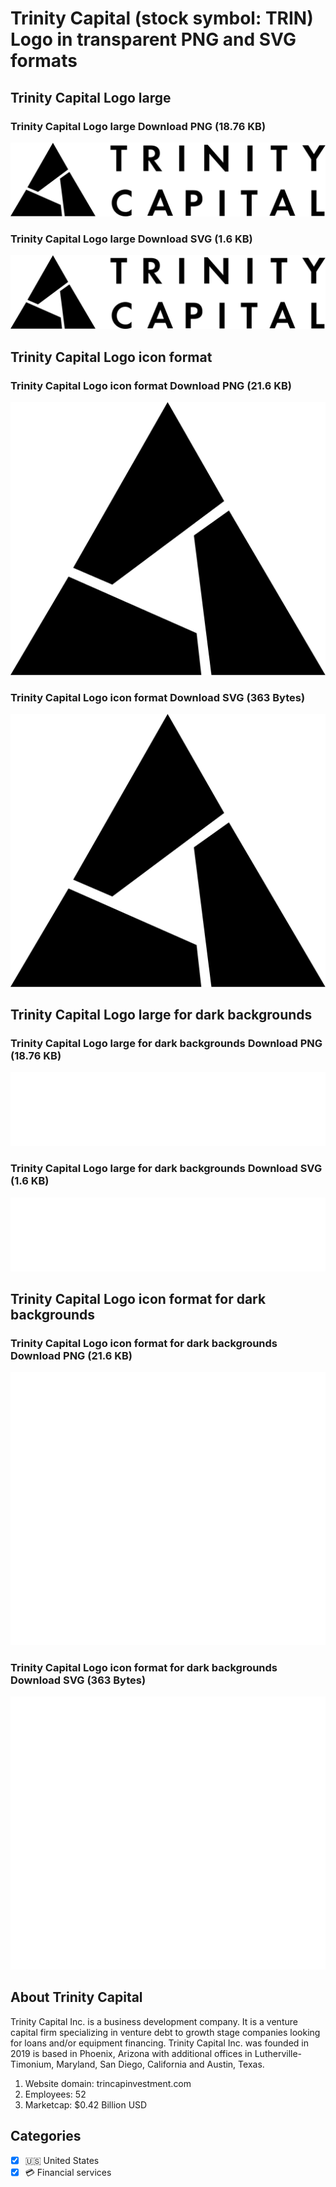 # Trinity Capital (stock symbol: TRIN) Logo in transparent PNG and SVG formats

## Trinity Capital Logo large

### Trinity Capital Logo large Download PNG (18.76 KB)

![Trinity Capital Logo large Download PNG (18.76 KB)](/img/orig/TRIN_BIG-b18b5ff9.png)

### Trinity Capital Logo large Download SVG (1.6 KB)

![Trinity Capital Logo large Download SVG (1.6 KB)](/img/orig/TRIN_BIG-888451d8.svg)

## Trinity Capital Logo icon format

### Trinity Capital Logo icon format Download PNG (21.6 KB)

![Trinity Capital Logo icon format Download PNG (21.6 KB)](/img/orig/TRIN-4d9bf229.png)

### Trinity Capital Logo icon format Download SVG (363 Bytes)

![Trinity Capital Logo icon format Download SVG (363 Bytes)](/img/orig/TRIN-f27b8f75.svg)

## Trinity Capital Logo large for dark backgrounds

### Trinity Capital Logo large for dark backgrounds Download PNG (18.76 KB)

![Trinity Capital Logo large for dark backgrounds Download PNG (18.76 KB)](/img/orig/TRIN_BIG.D-e00471a8.png)

### Trinity Capital Logo large for dark backgrounds Download SVG (1.6 KB)

![Trinity Capital Logo large for dark backgrounds Download SVG (1.6 KB)](/img/orig/TRIN_BIG.D-0f04a0b2.svg)

## Trinity Capital Logo icon format for dark backgrounds

### Trinity Capital Logo icon format for dark backgrounds Download PNG (21.6 KB)

![Trinity Capital Logo icon format for dark backgrounds Download PNG (21.6 KB)](/img/orig/TRIN.D-6475b058.png)

### Trinity Capital Logo icon format for dark backgrounds Download SVG (363 Bytes)

![Trinity Capital Logo icon format for dark backgrounds Download SVG (363 Bytes)](/img/orig/TRIN.D-a286ed41.svg)

## About Trinity Capital

Trinity Capital Inc. is a business development company. It is a venture capital firm specializing in venture debt to growth stage companies looking for loans and/or equipment financing. Trinity Capital Inc. was founded in 2019 is based in Phoenix, Arizona with additional offices in Lutherville-Timonium, Maryland, San Diego, California and Austin, Texas.

1. Website domain: trincapinvestment.com
2. Employees: 52
3. Marketcap: $0.42 Billion USD


## Categories
- [x] 🇺🇸 United States
- [x] 💳 Financial services
